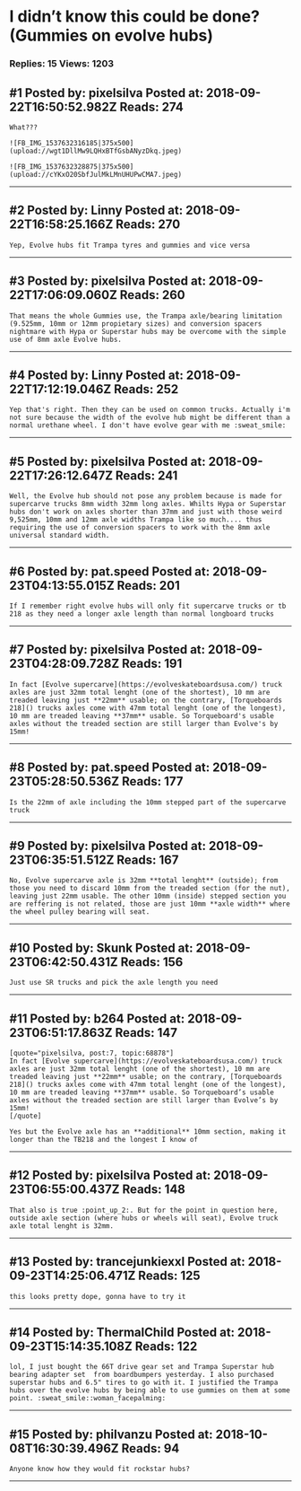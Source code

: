 # I didn&rsquo;t know this could be done? (Gummies on evolve hubs)

### Replies: 15 Views: 1203

## \#1 Posted by: pixelsilva Posted at: 2018-09-22T16:50:52.982Z Reads: 274

```
What???

![FB_IMG_1537632316185|375x500](upload://wgt1DllMw9LQHxBTfGsbANyzDkq.jpeg) 

![FB_IMG_1537632328875|375x500](upload://cYKxO20SbfJulMkLMnUHUPwCMA7.jpeg)
```

---
## \#2 Posted by: Linny Posted at: 2018-09-22T16:58:25.166Z Reads: 270

```
Yep, Evolve hubs fit Trampa tyres and gummies and vice versa
```

---
## \#3 Posted by: pixelsilva Posted at: 2018-09-22T17:06:09.060Z Reads: 260

```
That means the whole Gummies use, the Trampa axle/bearing limitation (9.525mm, 10mm or 12mm propietary sizes) and conversion spacers nightmare with Hypa or Superstar hubs may be overcome with the simple use of 8mm axle Evolve hubs.
```

---
## \#4 Posted by: Linny Posted at: 2018-09-22T17:12:19.046Z Reads: 252

```
Yep that's right. Then they can be used on common trucks. Actually i'm not sure because the width of the evolve hub might be different than a normal urethane wheel. I don't have evolve gear with me :sweat_smile:
```

---
## \#5 Posted by: pixelsilva Posted at: 2018-09-22T17:26:12.647Z Reads: 241

```
Well, the Evolve hub should not pose any problem because is made for supercarve trucks 8mm width 32mm long axles. Whilts Hypa or Superstar hubs don't work on axles shorter than 37mm and just with those weird 9,525mm, 10mm and 12mm axle widths Trampa like so much.... thus requiring the use of conversion spacers to work with the 8mm axle universal standard width.
```

---
## \#6 Posted by: pat.speed Posted at: 2018-09-23T04:13:55.015Z Reads: 201

```
If I remember right evolve hubs will only fit supercarve trucks or tb 218 as they need a longer axle length than normal longboard trucks
```

---
## \#7 Posted by: pixelsilva Posted at: 2018-09-23T04:28:09.728Z Reads: 191

```
In fact [Evolve supercarve](https://evolveskateboardsusa.com/) truck axles are just 32mm total lenght (one of the shortest), 10 mm are treaded leaving just **22mm** usable; on the contrary, [Torqueboards 218]() trucks axles come with 47mm total lenght (one of the longest), 10 mm are treaded leaving **37mm** usable. So Torqueboard's usable axles without the treaded section are still larger than Evolve's by 15mm!
```

---
## \#8 Posted by: pat.speed Posted at: 2018-09-23T05:28:50.536Z Reads: 177

```
Is the 22mm of axle including the 10mm stepped part of the supercarve truck
```

---
## \#9 Posted by: pixelsilva Posted at: 2018-09-23T06:35:51.512Z Reads: 167

```
No, Evolve supercarve axle is 32mm **total lenght** (outside); from those you need to discard 10mm from the treaded section (for the nut), leaving just 22mm usable. The other 10mm (inside) stepped section you are reffering is not related, those are just 10mm **axle width** where the wheel pulley bearing will seat.
```

---
## \#10 Posted by: Skunk Posted at: 2018-09-23T06:42:50.431Z Reads: 156

```
Just use SR trucks and pick the axle length you need
```

---
## \#11 Posted by: b264 Posted at: 2018-09-23T06:51:17.863Z Reads: 147

```
[quote="pixelsilva, post:7, topic:68878"]
In fact [Evolve supercarve](https://evolveskateboardsusa.com/) truck axles are just 32mm total lenght (one of the shortest), 10 mm are treaded leaving just **22mm** usable; on the contrary, [Torqueboards 218]() trucks axles come with 47mm total lenght (one of the longest), 10 mm are treaded leaving **37mm** usable. So Torqueboard’s usable axles without the treaded section are still larger than Evolve’s by 15mm!
[/quote]

Yes but the Evolve axle has an **additional** 10mm section, making it longer than the TB218 and the longest I know of
```

---
## \#12 Posted by: pixelsilva Posted at: 2018-09-23T06:55:00.437Z Reads: 148

```
That also is true :point_up_2:. But for the point in question here, outside axle section (where hubs or wheels will seat), Evolve truck axle total lenght is 32mm.
```

---
## \#13 Posted by: trancejunkiexxl Posted at: 2018-09-23T14:25:06.471Z Reads: 125

```
this looks pretty dope, gonna have to try it
```

---
## \#14 Posted by: ThermalChild Posted at: 2018-09-23T15:14:35.108Z Reads: 122

```
lol, I just bought the 66T drive gear set and Trampa Superstar hub bearing adapter set  from boardbumpers yesterday. I also purchased superstar hubs and 6.5" tires to go with it. I justified the Trampa hubs over the evolve hubs by being able to use gummies on them at some point. :sweat_smile::woman_facepalming:
```

---
## \#15 Posted by: philvanzu Posted at: 2018-10-08T16:30:39.496Z Reads: 94

```
Anyone know how they would fit rockstar hubs?
```

---
